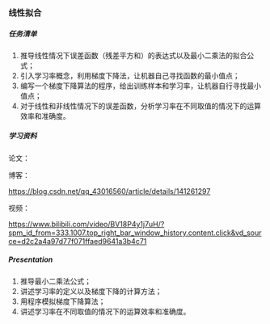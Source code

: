 ### 线性拟合

##### 任务清单
1. 推导线性情况下误差函数（残差平方和）的表达式以及最小二乘法的拟合公式；
2. 引入学习率概念，利用梯度下降法，让机器自己寻找函数的最小值点；
3. 编写一个梯度下降算法的程序，给出训练样本和学习率，让机器自行寻找最小值点；
4. 对于线性和非线性情况下的误差函数，分析学习率在不同取值的情况下的运算效率和准确度。

##### 学习资料
论文：

博客：

https://blog.csdn.net/qq_43016560/article/details/141261297

视频：

https://www.bilibili.com/video/BV18P4y1j7uH/?spm_id_from=333.1007.top_right_bar_window_history.content.click&vd_source=d2c2a4a97d77f071ffaed9641a3b4c71

##### Presentation
1. 推导最小二乘法公式；
2. 讲述学习率的定义以及梯度下降的计算方法；
3. 用程序模拟梯度下降算法；
4. 讲述学习率在不同取值的情况下的运算效率和准确度。

